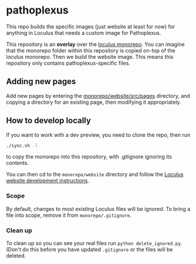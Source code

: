 # pathoplexus

This repo builds the specific images (just website at least for now) for anything in Loculus that needs a custom image for Pathoplexus.

This repository is an **overlay** over the [loculus monorepo](https://github.com/loculus-project/loculus). You can imagine that the monorepo folder within this repository is copied on-top of the loculus monorepo. Then we build the website image. This means this repository only contains pathoplexus-specific files.

## Adding new pages

Add new pages by entering the [monorepo/website/src/pages](./monorepo/website/src/pages) directory, and copying a directory for an existing page, then modifying it appropriately.

## How to develop locally

If you want to work with a dev preview, you need to clone the repo, then run

```bash
./sync.sh -l
```

to copy the monorepo into this repository, with .gitignore ignoring its contents.

You can then cd to the `monorepo/website` directory and follow the [Loculus website development instructions](https://github.com/loculus-project/loculus/blob/main/website/README.md).


### Scope

By default, changes to most existing Loculus files will be ignored.
To bring a file into scope, remove it from `monorepo/.gitignore`.

### Clean up

To clean up so you can see your real files run `python delete_ignored.py`. (Don't do this before you have updated `.gitignore` or the files will be deleted.

